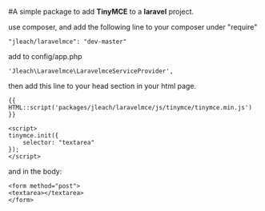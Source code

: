#A simple package to add **TinyMCE** to a **laravel** project.

use composer, and add the following line to your composer under "require"

    "jleach/laravelmce": "dev-master"



add to config/app.php

    'Jleach\Laravelmce\LaravelmceServiceProvider',

then add this line to your head section in your html page.

    {{ HTML::script('packages/jleach/laravelmce/js/tinymce/tinymce.min.js') }}

    <script>
    tinymce.init({
        selector: "textarea"
    });
    </script>
 and in the body:
 
    <form method="post">
    <textarea></textarea>
    </form>
